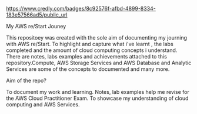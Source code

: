https://www.credly.com/badges/8c92576f-afbd-4899-8334-183e57566ad5/public_url

My AWS re/Start Jouney 

This repositoey was created with the sole aim of documenting my journing with AWS re/Start. To highlight and capture what i've learnt , the labs completed and the amount of cloud computing concepts i understand. There are notes, labs examples and achievements attached to this repository.Compute, AWS Storage Services and AWS Database and Analytic Services are some of the concepts to documented and many more.

Aim of the repo?

To document my work and learning.
Notes, lab examples help me revise for the AWS Cloud Practitioner Exam.
To showcase my understanding of cloud computing and AWS Services.
